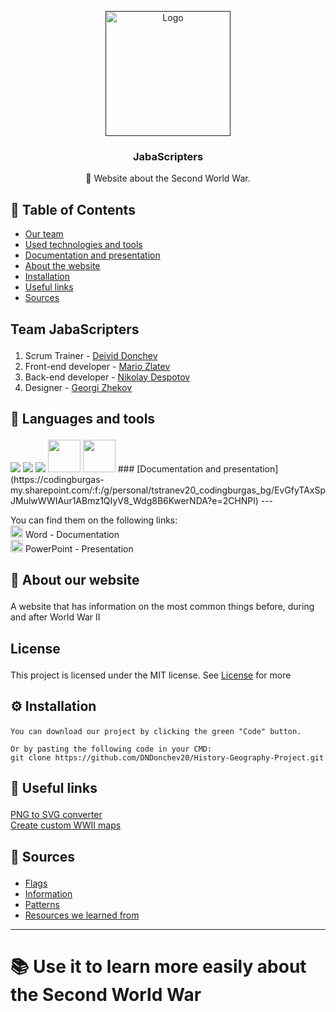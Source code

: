 <p align="center">
  <a href="" rel="noopener">
 <img width=200px height=200px src="images/Logo.png" alt="Logo"></a>
</p>

<h3 align="center">JabaScripters</h3>

<p align="center"> 🤖 Website about the Second World War.
    <br> 
</p>

## 📝 Table of Contents
+ [Our team](#teamInfo)
+ [Used technologies and tools](#languagesAndtools)
+ [Documentation and presentation](#docAndPres)
+ [About the website](#about)
+ [Installation](#install)
+ [Useful links](#acknowledgement)
+ [Sources](#sources)

## <p id = "teamInfo">Team <a name = "team">JabaScripters</a> </p>
1. Scrum Trainer - [Deivid Donchev](https://github.com/DNDonchev20)
2. Front-end developer - [Mario Zlatev](https://github.com/MIZlatev20)
3. Back-end developer - [Nikolay Despotov](https://github.com/NVDespotov20)
4. Designer - [Georgi Zhekov](https://github.com/GTZhekov20)

## <p id="languagesAndtools">🚀 Languages and tools</p>

<p align="left"> 
    <img src="https://img.icons8.com/color/48/000000/html-5.png"/> 
    <img src="https://img.icons8.com/color/48/000000/css3.png"/> 
    <img src="https://img.icons8.com/color/48/000000/visual-studio-code-2019.png"/>
    <img src="https://cdn.iconscout.com/icon/free/png-256/javascript-2038874-1720087.png" width=52px height=52px>
    <img src="https://cdn.iconscout.com/icon/free/png-256/sass-226054.png" width=52px height=52px>
###
[Documentation and presentation] (https://codingburgas-my.sharepoint.com/:f:/g/personal/tstranev20_codingburgas_bg/EvGfyTAxSpJMulwWWIAur1ABmz1QIyV8_Wdg8B6KwerNDA?e=2CHNPl)
  ---
  
You can find them on the following links:
<br>
<img src="https://media.discordapp.net/attachments/815253581149896790/818133539903111188/Microsoft_Word_logo.png" width="20"> Word - Documentation
<br>
<img src="https://media.discordapp.net/attachments/815253581149896790/818136011359518780/kisspng-microsoft-powerpoint-computer-software-microsoft-o-5b3b3927c75c49.3318087715306079118166-rem.png" width="20"> PowerPoint - Presentation
<br>

## <p id = "about">🧐 About <a name = "about">our website</a></p>
А website that has information on the most common things before, during and after World War II

## <p id = "license">License</p>
This project is licensed under the MIT license. See [License](LICENSE.txt) for more

## <p id = "install">⚙ Installation</p>
```
You can download our project by clicking the green "Code" button.

Or by pasting the following code in your CMD:
git clone https://github.com/DNDonchev20/History-Geography-Project.git
```
  
## <p id = "acknowledgement">🎉 Useful links<a name = "acknowledgement"></a></p>

  <a href="https://png2svg.com/">PNG to SVG converter</a>
  <br>
  <a href="https://historicalmapchart.net/europe-world-war-2.html">Create custom WWII maps</a>

  ## <p id = "sources">📰 Sources<a name = "sources"></a></p>

  <ul>
    <a href="https://en.wikipedia.org/wiki/Gallery_of_sovereign_state_flags"><li>Flags</li></a>
    <a href="https://www.wikipedia.org/"><li>Information</li></a>
    <a href="https://regexr.com"><li>Patterns</li></a>
    <a href="https://developer.mozilla.org/en-US/"><li>Resources we learned from</li></a>
  </ul>
  

  ---

# 📚 Use it to learn more easily about the Second World War
